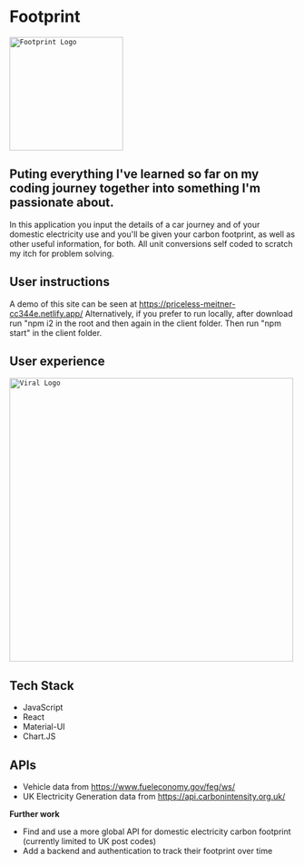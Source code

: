 # Footprint
<code><img height="200" alt="Footprint Logo" src="https://github.com/mwi079/footprint/client/assets/footprint.png"></code> 


## Puting everything I've learned so far on my coding journey together into something I'm passionate about.

In this application you input the details of a car journey and of your domestic electricity use and you'll be given your carbon footprint, as well as other useful information, for both. All unit conversions self coded to scratch my itch for problem solving.

## User instructions

A demo of this site can be seen at https://priceless-meitner-cc344e.netlify.app/
Alternatively, if you prefer to run locally, after download run "npm i2 in the root and then again in the client folder. Then run "npm start" in the client folder. 

## User experience

<code><img height="500" alt="Viral Logo" src="https://github.com/Bobik808/Viral/blob/main/assets/mainGame2.PNG"></code> 


## Tech Stack

- JavaScript
- React
- Material-UI
- Chart.JS

## APIs

- Vehicle data from https://www.fueleconomy.gov/feg/ws/
- UK Electricity Generation data from https://api.carbonintensity.org.uk/

**Further work**

- Find and use a more global API for domestic electricity carbon footprint (currently limited to UK post codes)
- Add a backend and authentication to track their footprint over time




